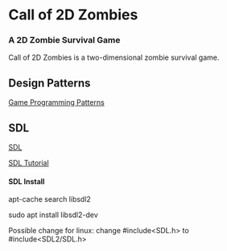 # Call of 2D Zombies
### A 2D Zombie Survival Game

Call of 2D Zombies is a two-dimensional zombie survival game.

## Design Patterns

[Game Programming Patterns](http://gameprogrammingpatterns.com/contents.html)

## SDL

[SDL](https://www.libsdl.org/)

[SDL Tutorial](http://lazyfoo.net/tutorials/SDL/index.php)

#### SDL Install

apt-cache search libsdl2

sudo apt install libsdl2-dev

Possible change for linux: change #include<SDL.h> to #include<SDL2/SDL.h>
